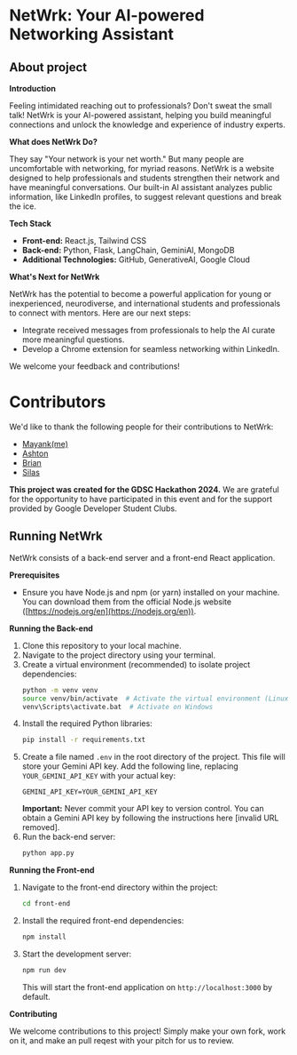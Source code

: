 # NetWrk: Your AI-powered Networking Assistant

## About project
**Introduction**

Feeling intimidated reaching out to professionals? Don't sweat the small talk! NetWrk is your AI-powered assistant, helping you build meaningful connections and unlock the knowledge and experience of industry experts.

**What does NetWrk Do?**

They say "Your network is your net worth." But many people are uncomfortable with networking, for myriad reasons. NetWrk is a website designed to help professionals and students strengthen their network and have meaningful conversations. Our built-in AI assistant analyzes public information, like LinkedIn profiles, to suggest relevant questions and break the ice.

**Tech Stack**

* **Front-end:** React.js, Tailwind CSS
* **Back-end:** Python, Flask, LangChain, GeminiAI, MongoDB
* **Additional Technologies:** GitHub, GenerativeAI, Google Cloud

**What's Next for NetWrk**

NetWrk has the potential to become a powerful application for young or inexperienced, neurodiverse, and international students and professionals to connect with mentors. Here are our next steps:

* Integrate received messages from professionals to help the AI curate more meaningful questions.
* Develop a Chrome extension for seamless networking within LinkedIn.

We welcome your feedback and contributions!

# Contributors

We'd like to thank the following people for their contributions to NetWrk:

* [Mayank(me)](https://github.com/mayank-raj1)
* [Ashton](https://github.com/ashsic)
* [Brian](https://github.com/Khepriest)
* [Silas](https://github.com/verimascent)

**This project was created for the GDSC Hackathon 2024.**  We are grateful for the opportunity to have participated in this event and for the support provided by Google Developer Student Clubs.


## Running NetWrk

NetWrk consists of a back-end server and a front-end React application. 

**Prerequisites**

* Ensure you have Node.js and npm (or yarn) installed on your machine. You can download them from the official Node.js website ([https://nodejs.org/en](https://nodejs.org/en)).

**Running the Back-end**

1.  Clone this repository to your local machine.
2.  Navigate to the project directory using your terminal.
3.  Create a virtual environment (recommended) to isolate project dependencies:
    ```bash
    python -m venv venv
    source venv/bin/activate  # Activate the virtual environment (Linux/macOS)
    venv\Scripts\activate.bat  # Activate on Windows
    ```
4.  Install the required Python libraries:
    ```bash
    pip install -r requirements.txt
    ```
5.  Create a file named `.env` in the root directory of the project. This file will store your Gemini API key. Add the following line, replacing `YOUR_GEMINI_API_KEY` with your actual key:
    ```
    GEMINI_API_KEY=YOUR_GEMINI_API_KEY
    ```
    **Important:**  Never commit your API key to version control. You can obtain a Gemini API key by following the instructions here [invalid URL removed].
6.  Run the back-end server:
    ```bash
    python app.py
    ```

**Running the Front-end**

1.  Navigate to the front-end directory within the project:
    ```bash
    cd front-end
    ```
2.  Install the required front-end dependencies:
    ```bash
    npm install
    ```
3.  Start the development server:
    ```bash
    npm run dev
    ```
    This will start the front-end application on `http://localhost:3000` by default.

**Contributing**

We welcome contributions to this project! Simply make your own fork, work on it, and make an pull reqest with your pitch for us to review.

